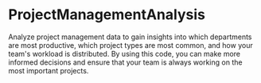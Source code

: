 # ProjectManagementAnalysis
Analyze project management data to gain insights into which departments are most productive, which project types are most common, and how your team's workload is distributed. By using this code, you can make more informed decisions and ensure that your team is always working on the most important projects.

